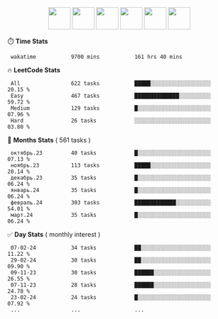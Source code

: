 <div align="center"><img src="https://assets.leetcode.com/static_assets/marketing/2024-50-lg.png" width="50" height="50"> <img src="https://assets.leetcode.com/static_assets/marketing/lg50.png" width="50" height="50"> <img src="https://leetcode.com/static/images/badges/dcc-2024-2.png" width="50" height="50"> <img src="https://leetcode.com/static/images/badges/dcc-2024-1.png" width="50" height="50"> <img src="https://leetcode.com/static/images/badges/dcc-2023-12.png" width="50" height="50"> <img src="https://leetcode.com/static/images/badges/dcc-2023-11.png" width="50" height="50"> </div>

⏱️ **Time Stats**
```text
 wakatime           9700 mins           161 hrs 40 mins     
```

🔥 **LeetCode Stats**
```text
 All                622 tasks           █████░░░░░░░░░░░░░░░░░░░  20.15 %             
 Easy               467 tasks           ██████████████░░░░░░░░░░  59.72 %             
 Medium             129 tasks           █░░░░░░░░░░░░░░░░░░░░░░░  07.96 %             
 Hard               26 tasks            ░░░░░░░░░░░░░░░░░░░░░░░░  03.80 %             
```

👊 **Months Stats** ( 561 tasks )
```text
 октябрь.23         40 tasks            █░░░░░░░░░░░░░░░░░░░░░░░  07.13 %             
 ноябрь.23          113 tasks           █████░░░░░░░░░░░░░░░░░░░  20.14 %             
 декабрь.23         35 tasks            █░░░░░░░░░░░░░░░░░░░░░░░  06.24 %             
 январь.24          35 tasks            █░░░░░░░░░░░░░░░░░░░░░░░  06.24 %             
 февраль.24         303 tasks           █████████████░░░░░░░░░░░  54.01 %             
 март.24            35 tasks            █░░░░░░░░░░░░░░░░░░░░░░░  06.24 %             
```

✅ **Day Stats** ( monthly interest )
```text
 07-02-24           34 tasks            ██░░░░░░░░░░░░░░░░░░░░░░  11.22 %             
 29-02-24           30 tasks            ██░░░░░░░░░░░░░░░░░░░░░░  09.90 %             
 09-11-23           30 tasks            ██████░░░░░░░░░░░░░░░░░░  26.55 %             
 07-11-23           28 tasks            ██████░░░░░░░░░░░░░░░░░░  24.78 %             
 23-02-24           24 tasks            █░░░░░░░░░░░░░░░░░░░░░░░  07.92 %             
 ...                ...                 ...                 
```

